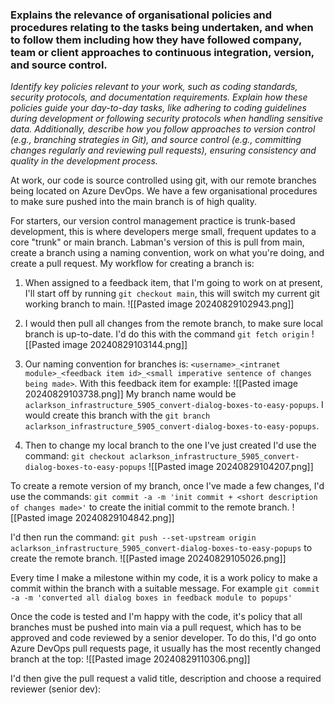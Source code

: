  ### Explains the relevance of organisational policies and procedures relating to the tasks being undertaken, and when to follow them including how they have followed company, team or client approaches to continuous integration, version, and source control.

*Identify key policies relevant to your work, such as coding standards, security protocols, and documentation requirements. Explain how these policies guide your day-to-day tasks, like adhering to coding guidelines during development or following security protocols when handling sensitive data. Additionally, describe how you follow approaches to version control (e.g., branching strategies in Git), and source control (e.g., committing changes regularly and reviewing pull requests), ensuring consistency and quality in the development process.*

At work, our code is source controlled using git, with our remote branches being located on Azure DevOps. We have a few organisational procedures to make sure pushed into the main branch is of high quality. 

For starters, our version control management practice is trunk-based development, this is where developers merge small, frequent updates to a core "trunk" or main branch. Labman's version of this is pull from main, create a branch using a naming convention, work on what you're doing, and create a pull request. My workflow for creating a branch is:

1. When assigned to a feedback item, that I'm going to work on at present, I'll start off by running `git checkout main`, this will switch my current git working branch to main.
   ![[Pasted image 20240829102943.png]]
   
2. I would then pull all changes from the remote branch, to make sure local branch is up-to-date. I'd do this with the command `git fetch origin`
   ![[Pasted image 20240829103144.png]]
   
3.  Our naming convention for branches is: 
`<username>_<intranet module>_<feedback item id>_<small imperative sentence of changes being made>`. 
   With this feedback item for example:
   ![[Pasted image 20240829103738.png]]
   My branch name would be `aclarkson_infrastructure_5905_convert-dialog-boxes-to-easy-popups`. I would create this branch with the `git branch aclarkson_infrastructure_5905_convert-dialog-boxes-to-easy-popups`.
   
4. Then to change my local branch to the one I've just created I'd use the command:
   `git checkout aclarkson_infrastructure_5905_convert-dialog-boxes-to-easy-popups`
   ![[Pasted image 20240829104207.png]]
   
To create a remote version of my branch, once I've made a few changes, I'd use the commands:
`git commit -a -m 'init commit + <short description of changes made>'` to create the initial commit to the remote branch.
![[Pasted image 20240829104842.png]]

I'd then run the command:
`git push --set-upstream origin aclarkson_infrastructure_5905_convert-dialog-boxes-to-easy-popups` to create the remote branch.
![[Pasted image 20240829105026.png]]

Every time I make a milestone within my code, it is a work policy to make a commit within the branch with a suitable message. For example `git commit -a -m 'converted all dialog boxes in feedback module to popups'`

Once the code is tested and I'm happy with the code, it's policy that all branches must be pushed into main via a pull request, which has to be approved and code reviewed by a senior developer. To do this, I'd go onto Azure DevOps pull requests page, it usually has the most recently changed branch at the top:
![[Pasted image 20240829110306.png]]

I'd then give the pull request a valid title, description and choose a required reviewer (senior dev):
